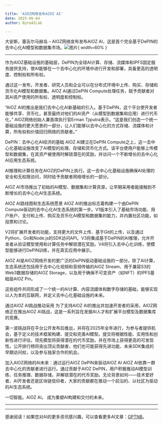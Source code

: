 ```yaml
---

title: 'AIOZ网络发布AIOZ AI'
date: 2025-06-04
author: ByteAILab

---
```


大安斯，塞舌尔马赫岛 – AIOZ网络宣布发布AIOZ AI，这是首个完全基于DePIN的去中心化AI模型和数据集市场。![图片](https://ai-techpark.com/wp-content/uploads/AIOZ-Network.jpg){ width=60% }

---
作为AIOZ基础设施的基础层，DePIN为全球AI计算、存储、流媒体和IPFS固定服务提供支持，使AI能够在一个去中心化的环境中进行开发和部署，具备更高的透明度、控制权和所有权。

通过这一发布，开发者、研究人员和企业可以在分布式环境中上传、购买、存储和货币化AI模型和数据集。AIOZ AI通过DePIN Compute处理任务，赋予贡献者对其AI资产使用的所有权、透明度和控制权。

“AIOZ AI的推出是我们去中心化AI新基础的引入。基于DePIN，这个平台使开发者能够共享、货币化，甚至最终对他们的AI资产（从模型到数据集和应用）进行代币化，” AIOZ网络创始人兼首席执行官Erman Tjiputra表示。“这是我们创造一个统一基础设施的更大愿景的一部分，让人们能够以去中心化的方式存储、流媒体和计算，所有权和价值回归网络的贡献者。”

DePIN：去中心化AI经济的基础
AIOZ AI建立在DePIN Compute之上，这一去中心化基础设施改变了AI模型的处理、存储和货币化方式。该平台使用户能够上传模型和数据集，在其资产被使用时解锁潜在的奖励，并访问一个不断增长的去中心化AI应用生态系统。

AI推理和计算任务在AIOZ的DePIN上执行。这一去中心化基础设施确保AI处理的安全和无权限访问，同时给予贡献者网络增长的一部分。

AIOZ AI市场推出了初始的AI模型、数据集和计算资源，让早期采用者能接触到不断增长的去中心化AI生态系统。

AIOZ AI路线图和生态系统愿景
AIOZ AI的推出标志着构建一个由DePIN Compute驱动的去中心化AI生态系统的第一步。V1版本引入了基础市场功能、用户账户、支付和上传、购买及货币化AI模型和数据集的能力，并内置社区功能，如投票和讨论。

V2将扩展开发者的功能，支持更大的文件上传、基于Git的上传，以及通过Python、Go和Node.js的SDK访问API。V3将集成基于DePIN的AI推理，允许开发者从验证模型使用和计算任务中解锁潜在奖励。V4将引入去中心化训练，使模型能够进行DePIN训练，并在真实应用中展示。

AIOZ AI是AIOZ网络开发的更广泛的DePIN驱动基础设施的一部分。除了AI计算，生态系统还包括用于去中心化视频和音频传输的AIOZ Stream、用于兼容S3的Web3数据存储的AIOZ Storage，以及用于确保不可变资产（如NFT）的IPFS基础层AIOZ Pin。

这些组件共同形成了一个统一的AI计算、内容流媒体和数字存储的基础，能够实现以人为本的互联网，并定义去中心化基础设施的未来。

通过AIOZ AI挑战推动采用
为了支持AIOZ AI的推出并加速开发者的采用，AIOZ网络正在推出AIOZ AI挑战，这是一系列旨在发掘AI人才和扩展平台模型及数据集库的竞赛。

第一波挑战将在平台公开发布后推出，并将在2025年全年进行，为参与者提供机会，基于定义的技术框架构建、提交和完善AI模型。提交将根据性能、实用性和创新性进行评估，领先模型将获得潜在的代币奖励，并在市场上获得更高的可发现性。公开排行榜将突出顶尖贡献者，他们也可能获得先进功能、未来SDK集成的早期访问权，以及参与独家合作的机会。

加入AIOZ网络的AI未来：通过运行AIOZ DePIN来驱动AIOZ AI
AIOZ AI依靠一群去中心化的贡献者进行运行。通过贡献于AIOZ DePIN，用户积极推动AI模型训练、任务推理、数据存储，并解锁潜在的代币奖励。无论背景如何——技术爱好者、AI开发者还是区块链信仰者，大家的贡献都在推动一个前沿的、以社区为驱动的AI生态系统。

一切智能。AIOZ AI。
成为重塑AI构建和交付的未来。

---
---
感谢阅读！如果您对AI的更多资讯感兴趣，可以查看更多AI文章：[GPTNB](https://gptnb.com)。